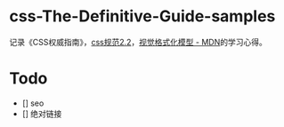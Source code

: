 # css-The-Definitive-Guide-samples

记录《CSS权威指南》，[css规范2.2](https://www.w3.org/TR/CSS22/Overview.html#minitoc)，[视觉格式化模型 - MDN](https://developer.mozilla.org/zh-CN/docs/Web/Guide/CSS/Visual_formatting_model)的学习心得。

# Todo

* [] seo
* [] 绝对链接



